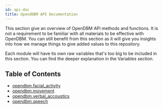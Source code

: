 ```yaml
---
id: api-doc
title: OpendDBM API Documentation
---
```


This section give an overview of OpenDBM APi methods and functions. It is not a requirement to be familiar with all materials to be effective with OpenDBM. You can still benefit from this section as it will give you insights into how we manage things to give added values to this repository.

Each module will have its own raw variables that's too big to be included in this section. You can find the deeper explanation in the Variables section.

## Table of Contents

- [opendbm.facial_activity](ci-cd-pipeline)
- [opendbm.movement](ci-cd-pipeline)
- [opendbm.verbal_accoustics](ci-cd-pipeline)
- [opendbm.speech](ci-cd-pipeline)
